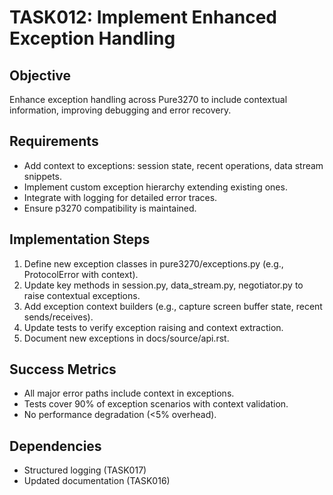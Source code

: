 # TASK012: Implement Enhanced Exception Handling

## Objective
Enhance exception handling across Pure3270 to include contextual information, improving debugging and error recovery.

## Requirements
- Add context to exceptions: session state, recent operations, data stream snippets.
- Implement custom exception hierarchy extending existing ones.
- Integrate with logging for detailed error traces.
- Ensure p3270 compatibility is maintained.

## Implementation Steps
1. Define new exception classes in pure3270/exceptions.py (e.g., ProtocolError with context).
2. Update key methods in session.py, data_stream.py, negotiator.py to raise contextual exceptions.
3. Add exception context builders (e.g., capture screen buffer state, recent sends/receives).
4. Update tests to verify exception raising and context extraction.
5. Document new exceptions in docs/source/api.rst.

## Success Metrics
- All major error paths include context in exceptions.
- Tests cover 90% of exception scenarios with context validation.
- No performance degradation (<5% overhead).

## Dependencies
- Structured logging (TASK017)
- Updated documentation (TASK016)